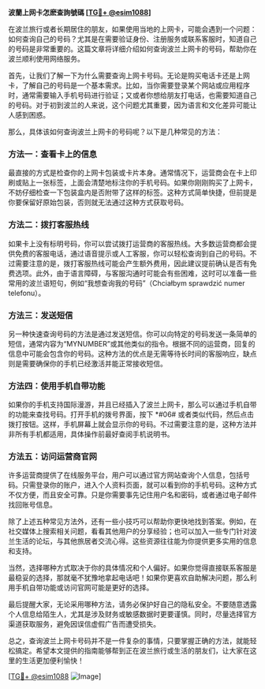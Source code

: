 **波蘭上网卡怎麽查詢號碼 [[TG💪+ @esim1088](https://t.me/s/esim1088)]**

在波兰旅行或者长期居住的朋友，如果使用当地的上网卡，可能会遇到一个问题：如何查询自己的号码？尤其是在需要验证身份、注册服务或联系客服时，知道自己的号码是非常重要的。这篇文章将详细介绍如何查询波兰上网卡的号码，帮助你在波兰顺利使用网络服务。

首先，让我们了解一下为什么需要查询上网卡号码。无论是购买电话卡还是上网卡，了解自己的号码是一个基本需求。比如，当你需要登录某个网站或应用程序时，通常需要输入手机号码进行验证；又或者你想给朋友打电话，也需要知道自己的号码。对于初到波兰的人来说，这个问题尤其重要，因为语言和文化差异可能让人感到困惑。

那么，具体该如何查询波兰上网卡的号码呢？以下是几种常见的方法：

### 方法一：查看卡上的信息

最直接的方式是检查你的上网卡包装或卡片本身。通常情况下，运营商会在卡上印刷或贴上一张标签，上面会清楚地标注你的手机号码。如果你刚刚购买了上网卡，不妨仔细检查一下包装盒内是否附带了这样的标签。这种方式简单快捷，但前提是你要保留好原始包装，否则就无法通过这种方式获取号码。

### 方法二：拨打客服热线

如果卡上没有标明号码，你可以尝试拨打运营商的客服热线。大多数运营商都会提供免费的客服电话，通过语音提示或人工客服，你可以轻松查询到自己的号码。不过需要注意的是，拨打客服热线可能会产生额外费用，因此建议提前确认是否有免费选项。此外，由于语言障碍，与客服沟通时可能会有些困难，这时可以准备一些常用的波兰语短句，例如“我想查询我的号码”（Chciałbym sprawdzić numer telefonu）。

### 方法三：发送短信

另一种快速查询号码的方法是通过发送短信。你可以向特定的号码发送一条简单的短信，通常内容为“MYNUMBER”或其他类似的指令。根据不同的运营商，回复的信息中可能会包含你的号码。这种方法的优点是无需等待长时间的客服响应，缺点则是需要确保你的手机已经激活并能正常接收短信。

### 方法四：使用手机自带功能

如果你的手机支持国际漫游，并且已经插入了波兰上网卡，那么可以通过手机自带的功能来查找号码。打开手机的拨号界面，按下 *#06# 或者类似代码，然后点击拨打按钮。这样，手机屏幕上就会显示你的号码。不过需要注意的是，这种方法并非所有手机都适用，具体操作前最好查阅手机说明书。

### 方法五：访问运营商官网

许多运营商提供了在线服务平台，用户可以通过官方网站查询个人信息，包括号码。只需登录你的账户，进入个人资料页面，就可以看到你的手机号码。这种方式不仅方便，而且安全可靠。只是你需要事先记住用户名和密码，或者通过电子邮件找回账号信息。

除了上述五种常见方法外，还有一些小技巧可以帮助你更快地找到答案。例如，在社交媒体上搜索相关问题，看看其他用户的分享经验；也可以加入一些专门针对波兰生活的论坛，与其他旅居者交流心得。这些资源往往能为你提供更多实用的信息和支持。

当然，选择哪种方式取决于你的具体情况和个人偏好。如果你觉得直接联系客服是最稳妥的选择，那就毫不犹豫地拿起电话吧！如果你更喜欢自助解决问题，那么利用手机自带功能或访问官网可能是更好的选择。

最后提醒大家，无论采用哪种方法，请务必保护好自己的隐私安全。不要随意透露个人信息给陌生人，尤其是涉及财务或敏感数据时更要谨慎。同时，尽量选择官方渠道获取服务，避免因误信虚假广告而遭受损失。

总之，查询波兰上网卡号码并不是一件复杂的事情，只要掌握正确的方法，就能轻松搞定。希望本文提供的指南能够帮到正在波兰旅行或生活的朋友们，让大家在这里的生活更加便利愉快！

[[TG💪+ @esim1088](https://t.me/s/esim1088) ![Image](https://i.postimg.cc/4NQfJmqS/Snipaste-2025-05-13-00-14-12.png)]